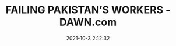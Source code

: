 ---
"title": "FAILING PAKISTAN’S WORKERS - DAWN.com"
"date": "2021-10-3 2:12:32"
"feed_name": "GOOGLENEWSINDUSTRIAL"
"feed_website": "https://news.google.com/search?q=industrial%2Bincident&hl=en-US&gl=US&ceid=US:en"
"feed_rss": "https://news.google.com/rss/search?q=industrial%2Bincident&hl=en-US&gl=US&ceid=US:en"
"link": "https://www.dawn.com/news/1649721/failing-pakistans-workers"
"source": "{'href': 'https://www.dawn.com', 'title': 'DAWN.com'}"
"file": "_posts/2021-1-1-b9dde2f7a445b7717e94b3ddf6a94a8f9fdb37cd.md"
"accident": "0"
"drilling": "0"
"dead": "0"
"injured": "0"
"arrested": "0"
"where": "unknown site"
"causes": "unknown"
"place": "unknown place"
---